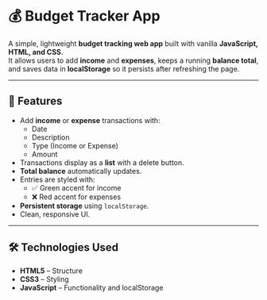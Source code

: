 # 💰 Budget Tracker App

A simple, lightweight **budget tracking web app** built with vanilla **JavaScript, HTML, and CSS**.  
It allows users to add **income** and **expenses**, keeps a running **balance total**, and saves data in **localStorage** so it persists after refreshing the page.

---

## 🚀 Features
- Add **income** or **expense** transactions with:
  - Date
  - Description
  - Type (Income or Expense)
  - Amount
- Transactions display as a **list** with a delete button.
- **Total balance** automatically updates.
- Entries are styled with:
  - ✅ Green accent for income
  - ❌ Red accent for expenses
- **Persistent storage** using `localStorage`.
- Clean, responsive UI.

---

## 🛠️ Technologies Used
- **HTML5** – Structure
- **CSS3** – Styling
- **JavaScript** – Functionality and localStorage
